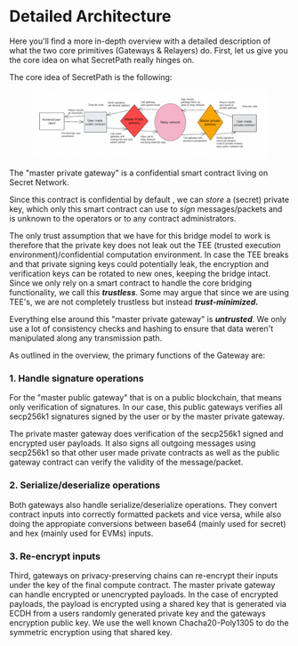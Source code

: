 # Detailed Architecture

Here you'll find a more in-depth overview with a detailed description of what the two core primitives (Gateways & Relayers) do. First, let us give you the core idea on what SecretPath really hinges on.&#x20;

The core idea of SecretPath is the following:&#x20;

<div data-full-width="true">

<figure><img src="../../../../../.gitbook/assets/image (12).png" alt=""><figcaption></figcaption></figure>

</div>

The "master private gateway" is a confidential smart contract living on Secret Network.&#x20;

Since this contract is confidential by default , we can _store_ a (secret) private key, which only this smart contract can use to _sign_ messages/packets and is unknown to the operators or to any contract administrators.&#x20;

The only trust assumption that we have for this bridge model to work is therefore that the private key does not leak out the TEE (trusted execution environment)/confidential computation environment. In case the TEE breaks and that private signing keys could potentially leak, the encryption and verification keys can be rotated to new ones, keeping the bridge intact. Since we only rely on a smart contract to handle the core bridging functionality, we call this _**trustless**_. Some may argue that since we are using TEE's, we are not completely trustless but instead _**trust-minimized**_**.**

Everything else around this "master private gateway" is _**untrusted**_. We only use a lot of consistency checks and hashing to ensure that data weren't manipulated along any transmission path.&#x20;

As outlined in the overview, the primary functions of the Gateway are:&#x20;

### 1. Handle signature operations

For the "master public gateway"  that is on a public blockchain, that means only verification of signatures. In our case, this public gateways verifies all secp256k1 signatures signed by the user or by the master private gateway.&#x20;

The private master gateway does verification of the secp256k1 signed and encrypted user payloads. It also signs all outgoing messages using secp256k1 so that other user made private contracts as well as the public gateway contract can verify the validity of the message/packet.

### 2.  Serialize/deserialize operations&#x20;

Both gateways also handle serialize/deserialize operations. They convert contract inputs into correctly formatted packets and vice versa, while also doing the appropiate conversions between base64 (mainly used for secret) and hex (mainly used for EVMs) inputs.

### 3. Re-encrypt inputs&#x20;

Third, gateways on privacy-preserving chains can re-encrypt their inputs under the key of the final compute contract. The master private gateway can handle encrypted or unencrypted payloads. In the case of encrypted payloads, the payload is encrypted using a shared key that is generated via ECDH from a users randomly generated private key and the gateways encryption public key. We use the well known Chacha20-Poly1305 to do the symmetric encryption using that shared key.&#x20;

